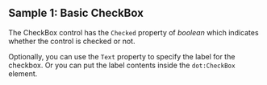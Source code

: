 ## Sample 1: Basic CheckBox

The CheckBox control has the `Checked` property of *boolean* which indicates whether the control is checked or not.

Optionally, you can use the `Text` property to specify the label for the checkbox. Or you can put the label contents inside the `dot:CheckBox` element.